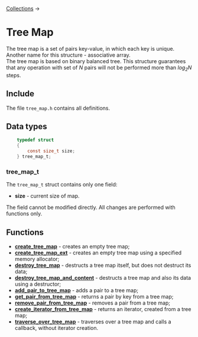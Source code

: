 [Collections](../collections.md) &rarr;

# Tree Map

The tree map is a set of pairs key-value, in which each key is unique. Another name for this structure - associative array.\
The tree map is based on binary balanced tree. This structure guarantees that any operation with set of _N_ pairs will not be performed more than _log<sub>2</sub>N_ steps.

## Include

The file `tree_map.h` contains all definitions.

## Data types

```c
    typedef struct
    {
        const size_t size;
    } tree_map_t;
```

### tree_map_t

The `tree_map_t` struct contains only one field:

* **size** - current size of map.

The field cannot be modified directly. All changes are performed with functions only.

## Functions

* **[create_tree_map](create_tree_map.md)** - creates an empty tree map;
* **[create_tree_map_ext](create_tree_map_ext.md)** - creates an empty tree map using a specified memory allocator;
* **[destroy_tree_map](destroy_tree_map.md)** - destructs a tree map itself, but does not destruct its data;
* **[destroy_tree_map_and_content](destroy_tree_map_and_content.md)** - destructs a tree map and also its data using a destructor;
* **[add_pair_to_tree_map](add_pair_to_tree_map.md)** - adds a pair to a tree map;
* **[get_pair_from_tree_map](get_pair_from_tree_map.md)** - returns a pair by key from a tree map;
* **[remove_pair_from_tree_map](remove_pair_from_tree_map.md)** - removes a pair from a tree map;
* **[create_iterator_from_tree_map](create_iterator_from_tree_map.md)** - returns an iterator, created from a tree map;
* **[traverse_over_tree_map](traverse_over_tree_map.md)** - traverses over a tree map and calls a callback, without iterator creation.
